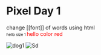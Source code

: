 
# Pixel Day 1

change [[font]] of words using html<br/>
<font size='1'> hello size 1 </font>
<font color='red'>hello color red</font>
  
![dog1](https://user-images.githubusercontent.com/123052690/217279288-7b23465a-45f9-4209-9540-968a09bc9603.gif) ![Sd](https://user-images.githubusercontent.com/123052690/217279350-12393664-61e0-47e3-9728-0e868986cde3.gif)

